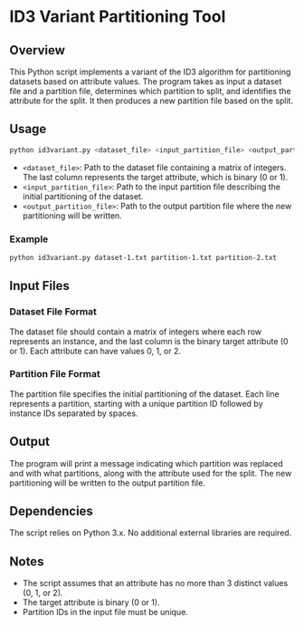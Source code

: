 # ID3 Variant Partitioning Tool

## Overview

This Python script implements a variant of the ID3 algorithm for partitioning datasets based on attribute values. The program takes as input a dataset file and a partition file, determines which partition to split, and identifies the attribute for the split. It then produces a new partition file based on the split.

## Usage

```bash
python id3variant.py <dataset_file> <input_partition_file> <output_partition_file>
```

- `<dataset_file>`: Path to the dataset file containing a matrix of integers. The last column represents the target attribute, which is binary (0 or 1).
- `<input_partition_file>`: Path to the input partition file describing the initial partitioning of the dataset.
- `<output_partition_file>`: Path to the output partition file where the new partitioning will be written.

### Example

```bash
python id3variant.py dataset-1.txt partition-1.txt partition-2.txt
```

## Input Files

### Dataset File Format

The dataset file should contain a matrix of integers where each row represents an instance, and the last column is the binary target attribute (0 or 1). Each attribute can have values 0, 1, or 2.

### Partition File Format

The partition file specifies the initial partitioning of the dataset. Each line represents a partition, starting with a unique partition ID followed by instance IDs separated by spaces.

## Output

The program will print a message indicating which partition was replaced and with what partitions, along with the attribute used for the split. The new partitioning will be written to the output partition file.

## Dependencies

The script relies on Python 3.x. No additional external libraries are required.

## Notes

- The script assumes that an attribute has no more than 3 distinct values (0, 1, or 2).
- The target attribute is binary (0 or 1).
- Partition IDs in the input file must be unique.


